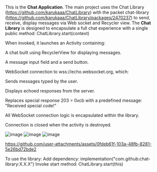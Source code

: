 This is the **Chat Application**.
The main project uses the Chat Library (https://github.com/karukaaa/ChatLibrary) with the packet chat-library (https://github.com/karukaaa/ChatLibrary/packages/2470237) to send, receive, display messages via Web socket and Recycler view. 
The **Chat Library** is designed to encapsulate a full chat experience with a single public method: ChatLibrary.start(context)


When invoked, it launches an Activity containing:

A chat built using RecyclerView for displaying messages.

A message input field and a send button.

WebSocket connection to wss://echo.websocket.org, which:

Sends messages typed by the user.

Displays echoed responses from the server.




Replaces special response 203 = 0xcb with a predefined message: "Received special code!"

All WebSocket connection logic is encapsulated within the library.

Connection is closed when the activity is destroyed.


![image](https://github.com/user-attachments/assets/91330688-0238-469a-8577-483feccb5e25)
![image](https://github.com/user-attachments/assets/19cac54e-3228-4549-b2de-6ba229c00409)
![image](https://github.com/user-attachments/assets/0ccf6e0c-93d6-4119-96e0-f9f973475ae9)


https://github.com/user-attachments/assets/0fdeb61f-103a-48fb-8281-5e26bd72bde2


To use the library:
Add dependency: implementation("com.github:chat-library:X.X.X")
Invoke start method: ChatLibrary.start(this)

